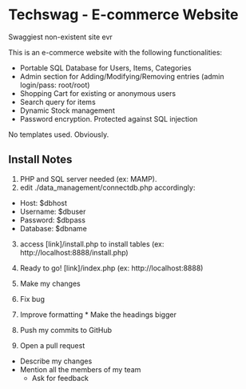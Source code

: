 # Techswag - E-commerce Website
Swaggiest non-existent site evr

This is an e-commerce website with the following functionalities:
-	Portable SQL Database for Users, Items, Categories
-	Admin section for Adding/Modifying/Removing entries (admin login/pass: root/root)
-	Shopping Cart for existing or anonymous users
-	Search query for items
-	Dynamic Stock management
-	Password encryption. Protected against SQL injection

No templates used. Obviously.


## Install Notes

1.	PHP and SQL server needed (ex: MAMP).
2.	edit ./data_management/connectdb.php accordingly:
  *	Host: $dbhost
  *	Username: $dbuser
  *	Password: $dbpass
  *	Database: $dbname
3.	access [link]/install.php to install tables (ex: http://localhost:8888/install.php)
4.	Ready to go! [link]/index.php (ex: http://localhost:8888)

1. Make my changes
  1. Fix bug
  2. Improve formatting
    * Make the headings bigger
2. Push my commits to GitHub
3. Open a pull request
  * Describe my changes
  * Mention all the members of my team
    * Ask for feedback